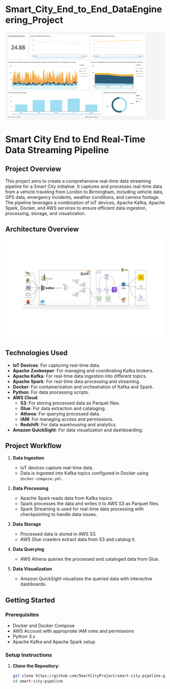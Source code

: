 # Smart_City_End_to_End_DataEngineering_Project
![Architecture Diagram](https://github.com/DivineSamOfficial/SmartCityProject/blob/main/Analysis-1.png)
# Smart City End to End Real-Time Data Streaming Pipeline

## Project Overview

This project aims to create a comprehensive real-time data streaming pipeline for a Smart City initiative. It captures and processes real-time data from a vehicle traveling from London to Birmingham, including vehicle data, GPS data, emergency incidents, weather conditions, and camera footage. The pipeline leverages a combination of IoT devices, Apache Kafka, Apache Spark, Docker, and AWS services to ensure efficient data ingestion, processing, storage, and visualization.

## Architecture Overview

![System Architecture](https://github.com/Obinnaval0001/Smart_City_End_to_End_DataEngineering_Project/blob/main/System%20Architecture.png)

## Technologies Used

- **IoT Devices**: For capturing real-time data.
- **Apache Zookeeper**: For managing and coordinating Kafka brokers.
- **Apache Kafka**: For real-time data ingestion into different topics.
- **Apache Spark**: For real-time data processing and streaming.
- **Docker**: For containerization and orchestration of Kafka and Spark.
- **Python**: For data processing scripts.
- **AWS Cloud**:  
  - **S3**: For storing processed data as Parquet files.  
  - **Glue**: For data extraction and cataloging.  
  - **Athena**: For querying processed data.  
  - **IAM**: For managing access and permissions.  
  - **Redshift**: For data warehousing and analytics.
- **Amazon QuickSight**: For data visualization and dashboarding.

## Project Workflow

1. **Data Ingestion**  
   - IoT devices capture real-time data.  
   - Data is ingested into Kafka topics configured in Docker using `docker-compose.yml`.

2. **Data Processing**  
   - Apache Spark reads data from Kafka topics.  
   - Spark processes the data and writes it to AWS S3 as Parquet files.  
   - Spark Streaming is used for real-time data processing with checkpointing to handle data issues.

3. **Data Storage**  
   - Processed data is stored in AWS S3.  
   - AWS Glue crawlers extract data from S3 and catalog it.

4. **Data Querying**  
   - AWS Athena queries the processed and cataloged data from Glue.

5. **Data Visualization**  
   - Amazon QuickSight visualizes the queried data with interactive dashboards.

## Getting Started

### Prerequisites

- Docker and Docker Compose  
- AWS Account with appropriate IAM roles and permissions  
- Python 3.x  
- Apache Kafka and Apache Spark setup  

### Setup Instructions

1. **Clone the Repository**:
   ```bash
   git clone https://github.com/SmartCityProject/smart-city-pipeline.git
   cd smart-city-pipeline
